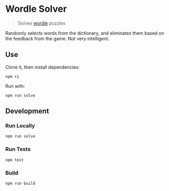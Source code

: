 # Wordle Solver

> Solves [wordle](https://wordlegame.org) puzzles

Randomly selects words from the dictionary, and eliminates them based on the feedback from the game.
Not very intelligent.

## Use

Clone it, then install dependencies:
```shell
npm ci
```

Run with:
``` shell
npm run solve
```

## Development

### Run Locally

```shell
npm run solve
```

### Run Tests

```shell
npm test
```

### Build

```shell
npm run build
```
